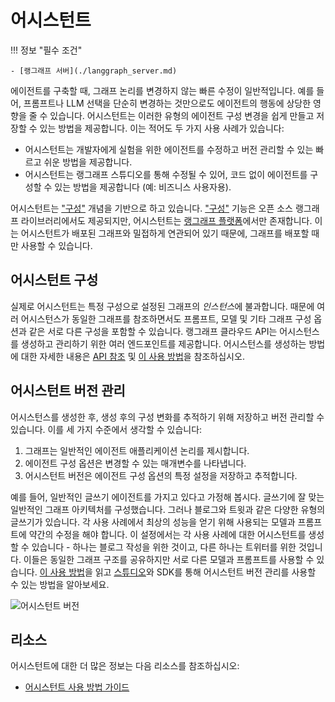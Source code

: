 # 어시스턴트

!!! 정보 "필수 조건"

    - [랭그래프 서버](./langgraph_server.md)

에이전트를 구축할 때, 그래프 논리를 변경하지 않는 빠른 수정이 일반적입니다. 예를 들어, 프롬프트나 LLM 선택을 단순히 변경하는 것만으로도 에이전트의 행동에 상당한 영향을 줄 수 있습니다. 어시스턴트는 이러한 유형의 에이전트 구성 변경을 쉽게 만들고 저장할 수 있는 방법을 제공합니다. 이는 적어도 두 가지 사용 사례가 있습니다:

- 어시스턴트는 개발자에게 실험을 위한 에이전트를 수정하고 버전 관리할 수 있는 빠르고 쉬운 방법을 제공합니다.
- 어시스턴트는 랭그래프 스튜디오를 통해 수정될 수 있어, 코드 없이 에이전트를 구성할 수 있는 방법을 제공합니다 (예: 비즈니스 사용자용).

어시스턴트는 ["구성"](low_level.md#configuration) 개념을 기반으로 하고 있습니다.
["구성"](low_level.md#configuration) 기능은 오픈 소스 랭그래프 라이브러리에서도 제공되지만, 어시스턴트는 [랭그래프 플랫폼](langgraph_platform.md)에서만 존재합니다.
이는 어시스턴트가 배포된 그래프와 밀접하게 연관되어 있기 때문에, 그래프를 배포할 때만 사용할 수 있습니다.

## 어시스턴트 구성

실제로 어시스턴트는 특정 구성으로 설정된 그래프의 *인스턴스*에 불과합니다. 때문에 여러 어시스턴스가 동일한 그래프를 참조하면서도 프롬프트, 모델 및 기타 그래프 구성 옵션과 같은 서로 다른 구성을 포함할 수 있습니다. 랭그래프 클라우드 API는 어시스턴스를 생성하고 관리하기 위한 여러 엔드포인트를 제공합니다. 어시스턴스를 생성하는 방법에 대한 자세한 내용은 [API 참조](../cloud/reference/api/api_ref.html) 및 [이 사용 방법](../cloud/how-tos/configuration_cloud.md)을 참조하십시오.

## 어시스턴트 버전 관리

어시스턴스를 생성한 후, 생성 후의 구성 변화를 추적하기 위해 저장하고 버전 관리할 수 있습니다. 이를 세 가지 수준에서 생각할 수 있습니다:

1. 그래프는 일반적인 에이전트 애플리케이션 논리를 제시합니다.
2. 에이전트 구성 옵션은 변경할 수 있는 매개변수를 나타냅니다.
3. 어시스턴트 버전은 에이전트 구성 옵션의 특정 설정을 저장하고 추적합니다.

예를 들어, 일반적인 글쓰기 에이전트를 가지고 있다고 가정해 봅시다. 글쓰기에 잘 맞는 일반적인 그래프 아키텍처를 구성했습니다. 그러나 블로그와 트윗과 같은 다양한 유형의 글쓰기가 있습니다. 각 사용 사례에서 최상의 성능을 얻기 위해 사용되는 모델과 프롬프트에 약간의 수정을 해야 합니다. 이 설정에서는 각 사용 사례에 대한 어시스턴트를 생성할 수 있습니다 - 하나는 블로그 작성을 위한 것이고, 다른 하나는 트위터를 위한 것입니다. 이들은 동일한 그래프 구조를 공유하지만 서로 다른 모델과 프롬프트를 사용할 수 있습니다. [이 사용 방법](../cloud/how-tos/assistant_versioning.md)을 읽고 [스튜디오](../concepts/langgraph_studio.md)와 SDK를 통해 어시스턴트 버전 관리를 사용할 수 있는 방법을 알아보세요.

![어시스턴트 버전](img/assistants.png)

## 리소스

어시스턴트에 대한 더 많은 정보는 다음 리소스를 참조하십시오:

- [어시스턴트 사용 방법 가이드](../how-tos/index.md#assistants)
